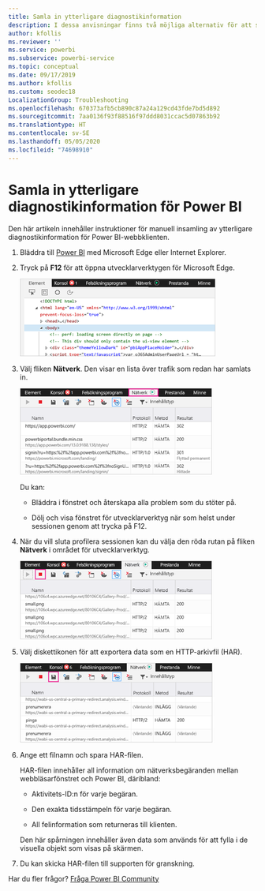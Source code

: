 ```yaml
---
title: Samla in ytterligare diagnostikinformation
description: I dessa anvisningar finns två möjliga alternativ för att samla in ytterligare diagnostikinformation från Power BI-webbklienten manuellt.
author: kfollis
ms.reviewer: ''
ms.service: powerbi
ms.subservice: powerbi-service
ms.topic: conceptual
ms.date: 09/17/2019
ms.author: kfollis
ms.custom: seodec18
LocalizationGroup: Troubleshooting
ms.openlocfilehash: 670373afb5cb890c87a24a129cd43fde7bd5d892
ms.sourcegitcommit: 7aa0136f93f88516f97ddd8031ccac5d07863b92
ms.translationtype: HT
ms.contentlocale: sv-SE
ms.lasthandoff: 05/05/2020
ms.locfileid: "74698910"
---
```

# <a name="capture-additional-diagnostic-information-for-power-bi"></a>Samla in ytterligare diagnostikinformation för Power BI

Den här artikeln innehåller instruktioner för manuell insamling av ytterligare diagnostikinformation för Power BI-webbklienten.

1. Bläddra till [Power BI](https://app.powerbi.com) med Microsoft Edge eller Internet Explorer.

1. Tryck på **F12** för att öppna utvecklarverktygen för Microsoft Edge.

   ![Skärmbild av fliken Element i utvecklarverktygen för Microsoft Edge.](media/service-admin-capturing-additional-diagnostic-information-for-power-bi/edge-developer-tools.png)

1. Välj fliken **Nätverk**. Den visar en lista över trafik som redan har samlats in.

   ![Skärmbild av fliken Nätverk i utvecklarverktygen för Microsoft Edge.](media/service-admin-capturing-additional-diagnostic-information-for-power-bi/edge-network-tab.png)

    Du kan:

    * Bläddra i fönstret och återskapa alla problem som du stöter på.

    * Dölj och visa fönstret för utvecklarverktyg när som helst under sessionen genom att trycka på F12.

1. När du vill sluta profilera sessionen kan du välja den röda rutan på fliken **Nätverk** i området för utvecklarverktyg.

   ![Skärmbild av fliken Nätverk i utvecklarverktygen för Microsoft Edge med knappen Stoppa framhävd.](media/service-admin-capturing-additional-diagnostic-information-for-power-bi/edge-network-tab-stop.png)

1. Välj diskettikonen för att exportera data som en HTTP-arkivfil (HAR).

   ![Skärmbild av fliken Nätverk i utvecklarverktygen för Microsoft Edge med diskettikonen framhävd.](media/service-admin-capturing-additional-diagnostic-information-for-power-bi/edge-network-tab-save.png)

1. Ange ett filnamn och spara HAR-filen.

    HAR-filen innehåller all information om nätverksbegäranden mellan webbläsarfönstret och Power BI, däribland:

    * Aktivitets-ID:n för varje begäran.

    * Den exakta tidsstämpeln för varje begäran.

    * All felinformation som returneras till klienten.

    Den här spårningen innehåller även data som används för att fylla i de visuella objekt som visas på skärmen.

1. Du kan skicka HAR-filen till supporten för granskning.

Har du fler frågor? [Fråga Power BI Community](https://community.powerbi.com/)
